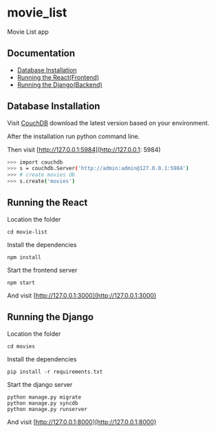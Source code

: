 # movie_list
Movie List app

Documentation
-------------
- [Database Installation](#database-installation)
- [Running the React(Frontend)](#running-the-react)
- [Running the Django(Backend)](#running-the-django)

Database Installation
------------

Visit [CouchDB](http://couchdb.apache.org/#download) download the latest version based on your environment.

After the installation run python command line.

Then visit [http://127.0.0.1:5984](http://127.0.0.1: 5984)

```bash
>>> import couchdb
>>> s = couchdb.Server('http://admin:admin@127.0.0.1:5984')
>>> # create movies db
>>> s.create('movies')
```

Running the React
------------

Location the folder

```
cd movie-list
```

Install the dependencies

```
npm install
```


Start the frontend server

```
npm start
```

And visit [http://127.0.0.1:3000](http://127.0.0.1:3000)

Running the Django
------------

Location the folder

```
cd movies
```

Install the dependencies

```
pip install -r requirements.txt
```


Start the django server

```
python manage.py migrate
python manage.py syncdb
python manage.py runserver
```

And visit [http://127.0.0.1:8000](http://127.0.0.1:8000)
